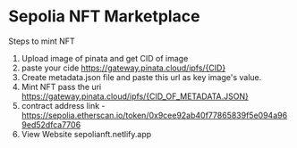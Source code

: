 # Sepolia NFT Marketplace

Steps to mint NFT

1. Upload image of pinata and get CID of image
2. paste your cide https://gateway.pinata.cloud/ipfs/{CID}
3. Create metadata.json file and paste this url as key image's value.
4. Mint NFT pass the uri https://gateway.pinata.cloud/ipfs/{CID_OF_METADATA.JSON}
5. contract address link - https://sepolia.etherscan.io/token/0x9cee92ab40f77865839f5e094a969ed52dfca7706
6. View Website sepolianft.netlify.app
